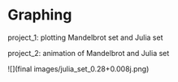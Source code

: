# Graphing
project_1: plotting Mandelbrot set and Julia set

project_2: animation of Mandelbrot and Julia set

![](final images/julia_set_0.28+0.008j.png)
